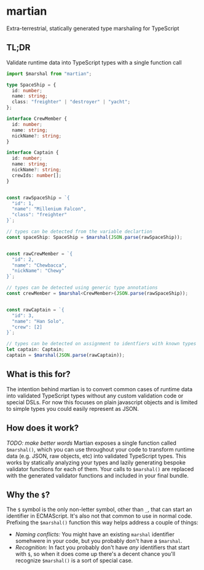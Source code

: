 # martian

Extra-terrestrial, statically generated type marshaling for TypeScript

## TL;DR

Validate runtime data into TypeScript types with a single function call

```typescript
import $marshal from "martian";

type SpaceShip = {
  id: number;
  name: string;
  class: "freighter" | "destroyer" | "yacht";
};

interface CrewMember {
  id: number;
  name: string;
  nickName?: string;
}

interface Captain {
  id: number;
  name: string;
  nickName?: string;
  crewIds: number[];
}


const rawSpaceShip = `{
  "id": 1,
  "name": "Millenium Falcon",
  "class": "freighter"
}`;

// types can be detected from the variable declartion
const spaceShip: SpaceShip = $marshal(JSON.parse(rawSpaceShip));


const rawCrewMember = `{
  "id": 2,
  "name": "Chewbacca",
  "nickName": "Chewy"
}`;

// types can be detected using generic type annotations
const crewMember = $marshal<CrewMember>(JSON.parse(rawSpaceShip));


const rawCaptain = `{
  "id": 3,
  "name": "Han Solo",
  "crew": [2]
}`;

// types can be detected on assignment to identfiers with known types
let captain: Captain;
captain = $marshal(JSON.parse(rawCaptain));
```

## What is this for?
The intention behind martian is to convert common cases of runtime data into validated TypeScript types without any custom validation code or special DSLs. For now this focuses on plain javascript objects and is limited to simple types you could easily represent as JSON.

## How does it work?

_TODO: make better words_
Martian exposes a single function called `$marshal()`, which you can use throughout your code to transform runtime data (e.g. JSON, raw objects, etc) into validated TypeScript types. This works by statically analyzing your types and lazily generating bespoke validator functions for each of them. Your calls to `$marshal()` are replaced with the generated validator functions and included in your final bundle.

## Why the `$`?

The `$` symbol is the only non-letter symbol, other than `_`, that can start an identifier in ECMAScript. It's also not that common to use in normal code. Prefixing the `$marshal()` function this way helps address a couple of things:

- _Naming conflicts:_ You might have an existing `marshal` identifier somehwere in your code, but you probably don't have a `$marshal`.
- _Recognition:_ In fact you probably don't have _any_ identifiers that start with `$`, so when it does come up there's a decent chance you'll recognize `$marshal()` is a sort of special case.

